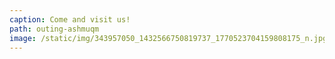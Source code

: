 ```yaml
---
caption: Come and visit us!
path: outing-ashmuqm
image: /static/img/343957050_1432566750819737_1770523704159808175_n.jpg
---
```

